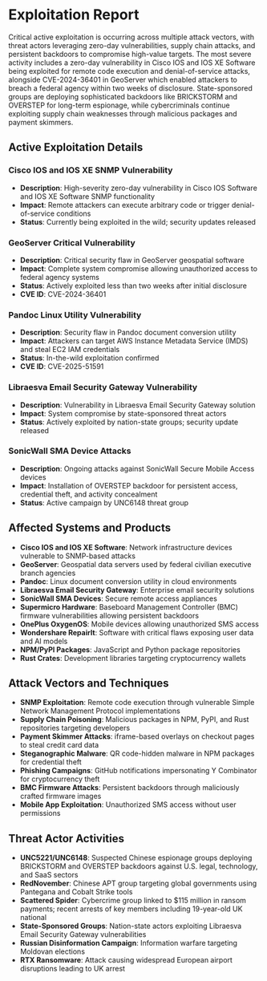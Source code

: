 # Exploitation Report

Critical active exploitation is occurring across multiple attack vectors, with threat actors leveraging zero-day vulnerabilities, supply chain attacks, and persistent backdoors to compromise high-value targets. The most severe activity includes a zero-day vulnerability in Cisco IOS and IOS XE Software being exploited for remote code execution and denial-of-service attacks, alongside CVE-2024-36401 in GeoServer which enabled attackers to breach a federal agency within two weeks of disclosure. State-sponsored groups are deploying sophisticated backdoors like BRICKSTORM and OVERSTEP for long-term espionage, while cybercriminals continue exploiting supply chain weaknesses through malicious packages and payment skimmers.

## Active Exploitation Details

### Cisco IOS and IOS XE SNMP Vulnerability
- **Description**: High-severity zero-day vulnerability in Cisco IOS Software and IOS XE Software SNMP functionality
- **Impact**: Remote attackers can execute arbitrary code or trigger denial-of-service conditions
- **Status**: Currently being exploited in the wild; security updates released

### GeoServer Critical Vulnerability
- **Description**: Critical security flaw in GeoServer geospatial software
- **Impact**: Complete system compromise allowing unauthorized access to federal agency systems
- **Status**: Actively exploited less than two weeks after initial disclosure
- **CVE ID**: CVE-2024-36401

### Pandoc Linux Utility Vulnerability
- **Description**: Security flaw in Pandoc document conversion utility
- **Impact**: Attackers can target AWS Instance Metadata Service (IMDS) and steal EC2 IAM credentials
- **Status**: In-the-wild exploitation confirmed
- **CVE ID**: CVE-2025-51591

### Libraesva Email Security Gateway Vulnerability
- **Description**: Vulnerability in Libraesva Email Security Gateway solution
- **Impact**: System compromise by state-sponsored threat actors
- **Status**: Actively exploited by nation-state groups; security update released

### SonicWall SMA Device Attacks
- **Description**: Ongoing attacks against SonicWall Secure Mobile Access devices
- **Impact**: Installation of OVERSTEP backdoor for persistent access, credential theft, and activity concealment
- **Status**: Active campaign by UNC6148 threat group

## Affected Systems and Products

- **Cisco IOS and IOS XE Software**: Network infrastructure devices vulnerable to SNMP-based attacks
- **GeoServer**: Geospatial data servers used by federal civilian executive branch agencies
- **Pandoc**: Linux document conversion utility in cloud environments
- **Libraesva Email Security Gateway**: Enterprise email security solutions
- **SonicWall SMA Devices**: Secure remote access appliances
- **Supermicro Hardware**: Baseboard Management Controller (BMC) firmware vulnerabilities allowing persistent backdoors
- **OnePlus OxygenOS**: Mobile devices allowing unauthorized SMS access
- **Wondershare RepairIt**: Software with critical flaws exposing user data and AI models
- **NPM/PyPI Packages**: JavaScript and Python package repositories
- **Rust Crates**: Development libraries targeting cryptocurrency wallets

## Attack Vectors and Techniques

- **SNMP Exploitation**: Remote code execution through vulnerable Simple Network Management Protocol implementations
- **Supply Chain Poisoning**: Malicious packages in NPM, PyPI, and Rust repositories targeting developers
- **Payment Skimmer Attacks**: iframe-based overlays on checkout pages to steal credit card data
- **Steganographic Malware**: QR code-hidden malware in NPM packages for credential theft
- **Phishing Campaigns**: GitHub notifications impersonating Y Combinator for cryptocurrency theft
- **BMC Firmware Attacks**: Persistent backdoors through maliciously crafted firmware images
- **Mobile App Exploitation**: Unauthorized SMS access without user permissions

## Threat Actor Activities

- **UNC5221/UNC6148**: Suspected Chinese espionage groups deploying BRICKSTORM and OVERSTEP backdoors against U.S. legal, technology, and SaaS sectors
- **RedNovember**: Chinese APT group targeting global governments using Pantegana and Cobalt Strike tools
- **Scattered Spider**: Cybercrime group linked to $115 million in ransom payments; recent arrests of key members including 19-year-old UK national
- **State-Sponsored Groups**: Nation-state actors exploiting Libraesva Email Security Gateway vulnerabilities
- **Russian Disinformation Campaign**: Information warfare targeting Moldovan elections
- **RTX Ransomware**: Attack causing widespread European airport disruptions leading to UK arrest